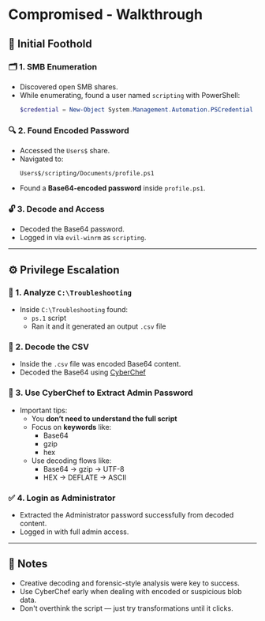 # Compromised - Walkthrough

## 🧗 Initial Foothold

### 🗂️ 1. SMB Enumeration
- Discovered open SMB shares.
- While enumerating, found a user named `scripting` with PowerShell:
  ```powershell
  $credential = New-Object System.Management.Automation.PSCredential ('scripting', $password)
  ```

### 🔍 2. Found Encoded Password
- Accessed the `Users$` share.
- Navigated to:
  ```
  Users$/scripting/Documents/profile.ps1
  ```
- Found a **Base64-encoded password** inside `profile.ps1`.

### 🔓 3. Decode and Access
- Decoded the Base64 password.
- Logged in via `evil-winrm` as `scripting`.

---

## ⚙️ Privilege Escalation

### 🧪 1. Analyze `C:\Troubleshooting`
- Inside `C:\Troubleshooting` found:
  - `ps.1` script
  - Ran it and it generated an output `.csv` file

### 🧠 2. Decode the CSV
- Inside the `.csv` file was encoded Base64 content.
- Decoded the Base64 using [CyberChef](https://gchq.github.io/CyberChef/)

### 🔐 3. Use CyberChef to Extract Admin Password
- Important tips:
  - You **don’t need to understand the full script**
  - Focus on **keywords** like:
    - Base64
    - gzip
    - hex
  - Use decoding flows like:
    - Base64 → gzip → UTF-8
    - HEX → DEFLATE → ASCII

### ✅ 4. Login as Administrator
- Extracted the Administrator password successfully from decoded content.
- Logged in with full admin access.

---

## 🧠 Notes

- Creative decoding and forensic-style analysis were key to success.
- Use CyberChef early when dealing with encoded or suspicious blob data.
- Don't overthink the script — just try transformations until it clicks.
